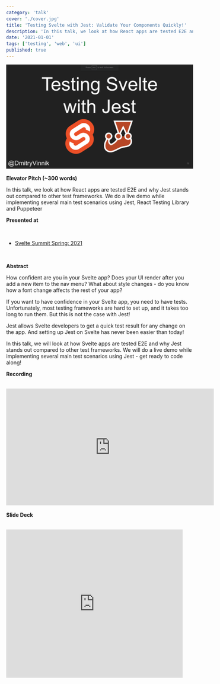 ```yaml
---
category: 'talk'
cover: './cover.jpg'
title: 'Testing Svelte with Jest: Validate Your Components Quickly!'
description: 'In this talk, we look at how React apps are tested E2E and why Jest stands out compared to other test frameworks.'
date: '2021-01-01'
tags: ['testing', 'web', 'ui']
published: true
---
```

![Code](./cover.jpg)

**Elevator Pitch (~300 words)**

In this talk, we look at how React apps are tested E2E and why Jest stands out compared to other test frameworks. We do a live demo while implementing several main test scenarios using Jest, React Testing Library and Puppeteer

**Presented at**

<br>

- [Svelte Summit Spring: 2021]()

<br>

**Abstract**
 
How confident are you in your Svelte app? Does your UI render after you add a new item to the nav menu? What about style changes - do you know how a font change affects the rest of your app?

If you want to have confidence in your Svelte app, you need to have tests. Unfortunately, most testing frameworks are hard to set up, and it takes too long to run them. But this is not the case with Jest!

Jest allows Svelte developers to get a quick test result for any change on the app. And setting up Jest on Svelte has never been easier than today!

In this talk, we will look at how Svelte apps are tested E2E and why Jest stands out compared to other test frameworks. We will do a live demo while implementing several main test scenarios using Jest - get ready to code along!

**Recording**

<br>

<iframe width="560" height="315" src="https://www.youtube.com/embed/fnr9XWvjJHw?start=4194" title="YouTube video player" frameborder="0" allow="accelerometer; autoplay; clipboard-write; encrypted-media; gyroscope; picture-in-picture" allowfullscreen></iframe>

<br>

**Slide Deck**

<br>

<iframe src="https://www.slideshare.net/slideshow/embed_code/key/JsyQAVcnL9yCSK?hostedIn=slideshare&page=upload" width="476" height="400" frameborder="0" marginwidth="0" marginheight="0" scrolling="no"></iframe>